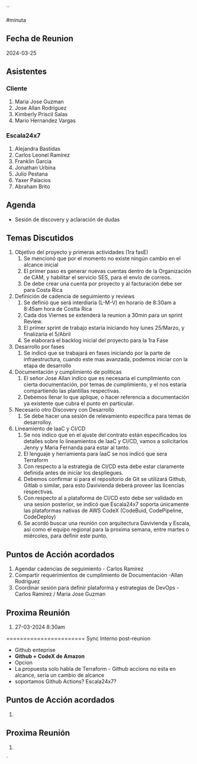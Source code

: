 ``

#minuta
## Fecha de Reunion
2024-03-25

## Asistentes

### Cliente
1. Maria Jose Guzman
2. Jose Allan Rodriguez 
3. Kimberly Priscil Salas
4. Mario Hernandez Vargas
### Escala24x7
1. Alejandra Bastidas
2. Carlos Leonel Ramírez
3. Franklin Garcia
4. Jonathan Urbina
5. Julio Pestana
6. Yaxer Palacios
7. Abraham Brito

## Agenda
- Sesión de discovery y aclaración de dudas
## Temas Discutidos
1. Objetivo del proyecto y primeras actividades (1ra fasE)
	1. Se mencionó que por el momento no existe ningún cambio en el alcance inicial
	3. El primer paso es generar nuevas cuentas dentro de la Organización de CAM, y habilitar el servicio SES, para el envío de correos.
	5. De debe crear una cuenta por proyecto y al facturación debe ser para Costa Rica
2. Definición de cadencia de seguimiento y reviews
	1. Se definió que será interdiaria (L-M-V) en horario de 8:30am a 8:45am hora de Costta Rica
	2. Cada dos Viernes se extenderá la reunion a 30min para un sprint Review.
	3. El primer sprint de trabajo estaría iniciando hoy lunes 25/Marzo, y finalizaría el 5/Abril
	4. Se elaborará el backlog inicial del proyecto para la 1ra Fase
3. Desarrollo por fases
	1. Se indicó que se trabajará en fases iniciando por la parte de infraestructura, cuando este mas avanzada, podemos iniciar con la etapa de desarrollo
4. Documentación y cumplimiento de políticas
	1. El señor Jose Allan indico que es necesaria el cumplimiento con cierta documentación, por temas de cumplimiento, y el nos estaría compartiendo las plantillas respectivas.
	2. Debemos llenar lo que aplique, o hacer referencia a documentación ya existente que cubra el punto en particular.
5. Necesario otro Discovery con Desarrollo
	1. Se debe hacer una sesión de relevamiento específica para temas de desarrolloy.
6. Lineamiento de IaaC y CI/CD
	1. Se nos indico que en el ajuste del contrato están especificados los detalles sobre lo lineamientos de IaaC y CI/CD, vamos a solicitarlos Jenny y Maria Fernanda para estar al tanto.
	2. El lenguaje y herramienta para IaaC se nos indicó que sera Terraform
	3. Con respecto a la estrategia de CI/CD esta debe estar claramente definida antes de iniciar los despliegues.
	4. Debemos confirmar si para el  repositorio de Git se utilizará Github, Gitlab o similar, para esto Davivienda deberá proveer las licencias respectivas.
	5. Con respecto al a plataforma de CI/CD esto debe ser validado en una sesion posterior, se indicó que Escala24x7 soporta únicamente las plataformas nativas de AWS  CodeX (CodeBuid, CodePipeline, CodeDeploy)
	6. Se acordó buscar una reunión con arquitectura Davivienda y Escala, así como el equipo regional para la proxima semana, entre martes o miércoles, para definir este punto.

## Puntos de Acción acordados
1. Agendar cadencias de seguimiento  - Carlos Ramirez
2. Compartir requerimientos de cumplimiento de Documentación -Allan Rodriguez
3. Coordinar sesión para definir plataforma y estrategias de DevOps - Carlos Ramírez / Maria Jose Guzman
## Proxima Reunión
1.  27-03-2024 8:30am



=======================
Sync Interno post-reunion
- Github enteprise
- **Github + CodeX de Amazon** 
- Opcion 
- La propuesta solo habla de Terraform - Github accions no esta en alcance, seria un cambio de alcance
- soportamos Github Actions? Escala24x7?



## Puntos de Acción acordados
1. 

## Proxima Reunión
1.  

`